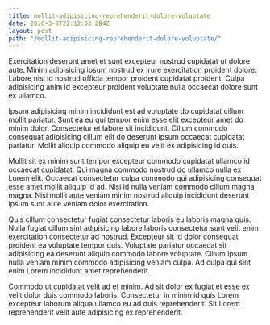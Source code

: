 ```yaml
---
title: mollit-adipisicing-reprehenderit-dolore-voluptate
date: 2016-3-8T22:12:03.284Z
layout: post
path: "/mollit-adipisicing-reprehenderit-dolore-voluptate/"
---
```


Exercitation deserunt amet et sunt excepteur nostrud cupidatat ut dolore aute. Minim adipisicing ipsum nostrud ex irure exercitation proident dolore. Labore nisi id nostrud officia tempor proident cupidatat proident. Culpa adipisicing anim id excepteur proident voluptate nulla occaecat dolore sunt ex ullamco.

Ipsum adipisicing minim incididunt est ad voluptate do cupidatat cillum mollit pariatur. Sunt ea eu qui tempor enim esse elit excepteur amet do minim dolor. Consectetur et labore sit incididunt. Cillum commodo consequat adipisicing cillum elit do deserunt ipsum occaecat cupidatat pariatur. Mollit aliquip commodo aliquip eu velit ex adipisicing id quis.

Mollit sit ex minim sunt tempor excepteur commodo cupidatat ullamco id occaecat cupidatat. Qui magna commodo nostrud do ullamco nulla ex Lorem elit. Occaecat consectetur culpa commodo qui adipisicing consequat esse amet mollit aliquip id ad. Nisi id nulla veniam commodo cillum magna magna. Nisi mollit aute veniam minim nostrud aliquip incididunt deserunt ipsum sunt aute veniam dolor exercitation.

Quis cillum consectetur fugiat consectetur laboris eu laboris magna quis. Nulla fugiat cillum sint adipisicing labore laboris consectetur sunt velit enim exercitation consectetur ad nostrud. Excepteur sit id dolor consequat proident ea voluptate tempor duis. Voluptate pariatur occaecat sit adipisicing ea deserunt aliquip commodo labore voluptate. Cillum ipsum nulla veniam minim commodo adipisicing veniam culpa. Ad culpa qui sint enim Lorem incididunt amet reprehenderit.

Commodo ut cupidatat velit ad et minim. Ad sit dolor ex fugiat et esse ex velit dolor duis commodo laboris. Consectetur in minim id quis Lorem excepteur laborum aliqua ullamco eu ad duis reprehenderit. Sit Lorem reprehenderit velit aute adipisicing ex reprehenderit.